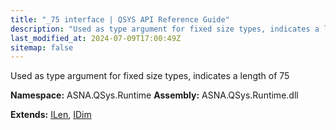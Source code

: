 ```yaml
---
title: "_75 interface | QSYS API Reference Guide"
description: "Used as type argument for fixed size types, indicates a length of 75  "
last_modified_at: 2024-07-09T17:00:49Z
sitemap: false
---
```


Used as type argument for fixed size types, indicates a length of 75 

**Namespace:** ASNA.QSys.Runtime
**Assembly:** ASNA.QSys.Runtime.dll

**Extends:** [ILen](/reference/runtime/qsys-runtime/i-len.html), [IDim](/reference/runtime/qsys-runtime/i-dim.html)
<br>
<br>

